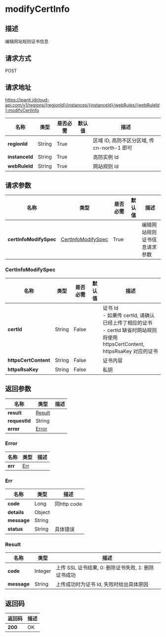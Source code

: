 # modifyCertInfo


## 描述
编辑网站规则证书信息

## 请求方式
POST

## 请求地址
https://ipanti.jdcloud-api.com/v1/regions/{regionId}/instances/{instanceId}/webRules/{webRuleId}:modifyCertInfo

|名称|类型|是否必需|默认值|描述|
|---|---|---|---|---|
|**regionId**|String|True| |区域 ID, 高防不区分区域, 传 cn-north-1 即可|
|**instanceId**|String|True| |高防实例 Id|
|**webRuleId**|String|True| |网站规则 Id|

## 请求参数
|名称|类型|是否必需|默认值|描述|
|---|---|---|---|---|
|**certInfoModifySpec**|[CertInfoModifySpec](modifycertinfo#certinfomodifyspec)|True| |编辑网站规则证书信息请求参数|

### <div id="certinfomodifyspec">CertInfoModifySpec</div>
|名称|类型|是否必需|默认值|描述|
|---|---|---|---|---|
|**certId**|String|False| |证书 Id<br>- 如果传 certId, 请确认已经上传了相应的证书<br>- certId 缺省时网站规则将使用 httpsCertContent, httpsRsaKey 对应的证书|
|**httpsCertContent**|String|False| |证书内容|
|**httpsRsaKey**|String|False| |私钥|

## 返回参数
|名称|类型|描述|
|---|---|---|
|**result**|[Result](modifycertinfo#result)| |
|**requestId**|String| |
|**error**|[Error](modifycertinfo#error)| |

### <div id="error">Error</div>
|名称|类型|描述|
|---|---|---|
|**err**|[Err](modifycertinfo#err)| |
### <div id="err">Err</div>
|名称|类型|描述|
|---|---|---|
|**code**|Long|同http code|
|**details**|Object| |
|**message**|String| |
|**status**|String|具体错误|
### <div id="result">Result</div>
|名称|类型|描述|
|---|---|---|
|**code**|Integer|上传 SSL 证书结果, 0: 删除证书失败, 1: 删除证书成功|
|**message**|String|上传成功时为证书 Id, 失败时给出具体原因|

## 返回码
|返回码|描述|
|---|---|
|**200**|OK|
